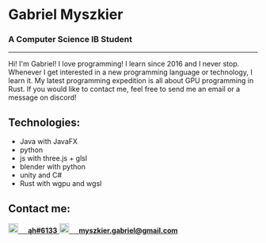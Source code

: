 # Gabriel Myszkier
### A Computer Science IB Student

---

Hi! I'm Gabriel! I love programming! I learn since 2016 and I never stop. Whenever I get interested in a new programming language or technology, I learn it. My latest programming expedition is all about GPU programming in Rust. If you would like to contact me, feel free to send me an email or a message on discord!


## Technologies:
* Java with JavaFX
* python
* js with three.js + glsl
* blender with python
* unity and C#
* Rust with wgpu and wgsl


## Contact me:
<a href="https://discordapp.com/channels/@me/ąh#6133/">
  <img src="https://discord.com/assets/3437c10597c1526c3dbd98c737c2bcae.svg" width="20"/>
  &nbsp;&nbsp;&nbsp;
  <span style="font-weight: bold;">ąh#6133</span>
</a>
<a href="mailto:myszkier.gabriel@gmail.com">
  <img src="https://www.google.com/permissions/trademark/logos-list/" width="20"/>
  &nbsp;&nbsp;&nbsp;
  <span style="font-weight: bold;">myszkier.gabriel@gmail.com</span>
</a>
